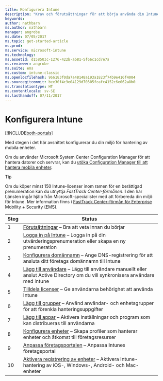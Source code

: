 ```yaml
---
title: Konfigurera Intune
description: "Krav och förutsättningar för att börja använda din Intune-prenumeration"
keywords: 
author: nathbarn
ms.author: nathbarn
manager: angrobe
ms.date: 07/05/2017
ms.topic: get-started-article
ms.prod: 
ms.service: microsoft-intune
ms.technology: 
ms.assetid: d158503c-1276-422b-ab81-5f66c1cd7e7a
ms.reviewer: angrobe
ms.suite: ems
ms.custom: intune-classic
ms.openlocfilehash: 966183f0da7a48148a193a1823f74b9e416f4004
ms.sourcegitcommit: bee30f4c9e04129d70305fcafc4152c6e062a8b0
ms.translationtype: HT
ms.contentlocale: sv-SE
ms.lasthandoff: 07/11/2017
---
```

# <a name="set-up-intune"></a>Konfigurera Intune

[!INCLUDE[both-portals](./includes/note-for-both-portals.md)]

Med stegen i det här avsnittet konfigurerar du din miljö för hantering av mobila enheter.  

Om du använder Microsoft System Center Configuration Manager för att hantera datorer och servrar, kan du [utöka Configuration Manager till att hantera mobila enheter](https://docs.microsoft.com/sccm/mdm/understand/choose-between-standalone-intune-and-hybrid-mobile-device-management).

>[!TIP]
>Om du köper minst 150 Intune-licenser inom ramen för en berättigad prenumeration kan du utnyttja *FastTrack Center-förmånen*. I den här tjänsten ingår hjälp från Microsoft-specialister med att förbereda din miljö för Intune. Mer information finns i [FastTrack Center-förmån för Enterprise Mobility + Security (EMS)](https://docs.microsoft.com/enterprise-mobility-security/Solutions/enterprise-mobility-fasttrack-program).

| Steg | Status  |
| ------------- |-------------|
| 1  | [Förutsättningar](supported-devices-browsers.md) – Bra att veta innan du börjar|
| 2 |  [Logga in på Intune](account-sign-up.md) – Logga in på din utvärderingsprenumeration eller skapa en ny prenumeration |  
| 3 | [Konfigurera domännamn](custom-domain-name-configure.md) – Ange DNS-registrering för att ansluta ditt företags domännamn till Intune  |
| 4 | [Lägg till användare](users-add.md) – Lägg till användare manuellt eller anslut Active Directory om du vill synkronisera användare med Intune  |
| 5 | [Tilldela licenser](licenses-assign.md) – Ge användarna behörighet att använda Intune|
| 6 |  [Lägg till grupper](groups-add.md) – Använd användar- och enhetsgrupper för att förenkla hanteringsuppgifter |
| 7 | [Lägg till appar](apps-add.md) – Aktivera inställningar och program som kan distribueras till användarna |
| 8 | [Konfigurera enheter](device-profiles.md) – Skapa profiler som hanterar enheter och åtkomst till företagsresurser |
| 9 | [Anpassa företagsportalen](company-portal-app.md) – Anpassa Intunes företagsportal   |
| 10 | [Aktivera registrering av enheter](mdm-authority-set.md) – Aktivera Intune-hantering av iOS-, Windows-, Android- och Mac-enheter |
